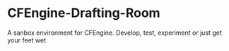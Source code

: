 CFEngine-Drafting-Room
======================

A sanbox environment for CFEngine. Develop, test, experiment or just get your feet wet